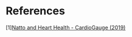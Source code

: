 # References
[1][Natto and Heart Health - CardioGauge (2019)](https://www.youtube.com/watch?v=Diq8_pom41M)